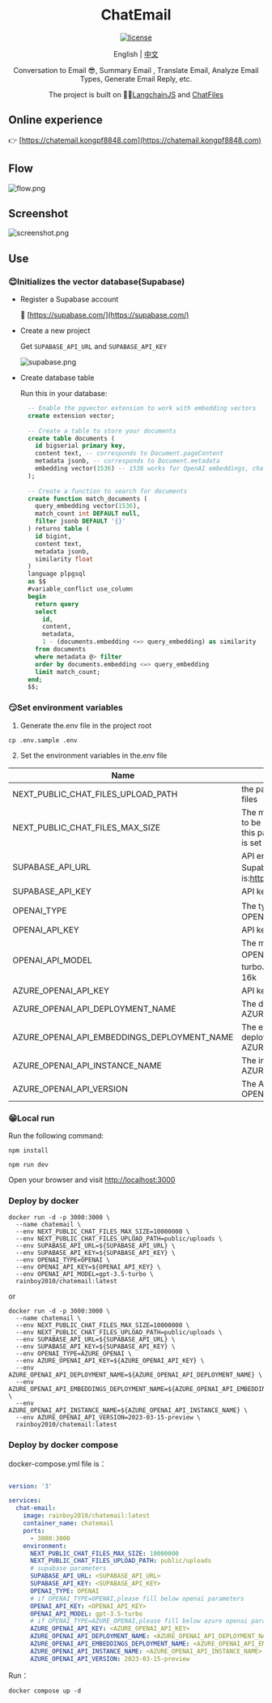 <div align="center">
  
<h1 align="center">ChatEmail</h1>

[![license](https://img.shields.io/github/license/modelscope/modelscope.svg)](./LICENSE)

English | [中文](./README.md)

Conversation to Email 😎, Summary Email , Translate Email, Analyze Email Types, Generate Email Reply, etc.

The project is built on 🦜️🔗[LangchainJS](https://github.com/hwchase17/langchainjs) and [ChatFiles](https://github.com/guangzhengli/ChatFiles)

</div>

## Online experience
👉 [https://chatemail.kongpf8848.com](https://chatemail.kongpf8848.com)

## Flow
![flow.png](./doc/flow.png)

## Screenshot
![screenshot.png](./doc/screenshot.png)

## Use

### 😊Initializes the vector database(Supabase)
- Register a Supabase account
  
  🔗 [https://supabase.com/](https://supabase.com/)
  
- Create a new project
  
  Get `SUPABASE_API_URL` and `SUPABASE_API_KEY`
  
  ![supabase.png](./doc/supabase.png)

- Create database table

  Run this in your database:
  
  ```sql
    -- Enable the pgvector extension to work with embedding vectors
    create extension vector;
    
    -- Create a table to store your documents
    create table documents (
      id bigserial primary key,
      content text, -- corresponds to Document.pageContent
      metadata jsonb, -- corresponds to Document.metadata
      embedding vector(1536) -- 1536 works for OpenAI embeddings, change if needed
    );
    
    -- Create a function to search for documents
    create function match_documents (
      query_embedding vector(1536),
      match_count int DEFAULT null,
      filter jsonb DEFAULT '{}'
    ) returns table (
      id bigint,
      content text,
      metadata jsonb,
      similarity float
    )
    language plpgsql
    as $$
    #variable_conflict use_column
    begin
      return query
      select
        id,
        content,
        metadata,
        1 - (documents.embedding <=> query_embedding) as similarity
      from documents
      where metadata @> filter
      order by documents.embedding <=> query_embedding
      limit match_count;
    end;
    $$;
    ```

### 😏Set environment variables
1. Generate the.env file in the project root
  ```shell
  cp .env.sample .env
  ```
2. Set the environment variables in the.env file

| Name                     | Description                                                                                                               | Default value                           |
|------------------------|------------------------------------------------------------------------------------------------------------------|-------------------------------|
| NEXT_PUBLIC_CHAT_FILES_UPLOAD_PATH     | the path for store uploaded files                              | public/uploads                             |
| NEXT_PUBLIC_CHAT_FILES_MAX_SIZE  | The maximum size of file to be uploaded, in bytes. If this parameter is not set or is set to 0, there is no limit                            | 0 |
| SUPABASE_API_URL | API endpoint for Supabase，format is:https://xxxx.supabase.co                                          |          |
| SUPABASE_API_KEY | API key for Supabase ||
| OPENAI_TYPE | The type for OPENAI，OPENAI or AZURE_OPENAI        |OPENAI|
| OPENAI_API_KEY | API key for OPENAI       ||
| OPENAI_API_MODEL | The model name for OPENAI，such gpt-3.5-turbo、gpt-3.5-turbo-16k       |gpt-3.5-turbo|
| AZURE_OPENAI_API_KEY | API key for AZURE OPENAI        ||
| AZURE_OPENAI_API_DEPLOYMENT_NAME | The deployment name for AZURE OPENAI       ||
| AZURE_OPENAI_API_EMBEDDINGS_DEPLOYMENT_NAME | The embedded model deployment name for AZURE OPENAI ||
| AZURE_OPENAI_API_INSTANCE_NAME | The instance name for AZURE OPENAI  ||
| AZURE_OPENAI_API_VERSION | The API version for AZURE OPENAI|2023-03-15-preview|
   
### 😁Local run

Run the following command:

```shell
npm install

npm run dev
```
Open your browser and visit [http://localhost:3000](http://localhost:300)

### Deploy by docker 

```shell
docker run -d -p 3000:3000 \
  --name chatemail \
  --env NEXT_PUBLIC_CHAT_FILES_MAX_SIZE=10000000 \
  --env NEXT_PUBLIC_CHAT_FILES_UPLOAD_PATH=public/uploads \
  --env SUPABASE_API_URL=${SUPABASE_API_URL} \
  --env SUPABASE_API_KEY=${SUPABASE_API_KEY} \
  --env OPENAI_TYPE=OPENAI \
  --env OPENAI_API_KEY=${OPENAI_API_KEY} \
  --env OPENAI_API_MODEL=gpt-3.5-turbo \
  rainboy2010/chatemail:latest
```

or

```shell
docker run -d -p 3000:3000 \
  --name chatemail \
  --env NEXT_PUBLIC_CHAT_FILES_MAX_SIZE=10000000 \
  --env NEXT_PUBLIC_CHAT_FILES_UPLOAD_PATH=public/uploads \
  --env SUPABASE_API_URL=${SUPABASE_API_URL} \
  --env SUPABASE_API_KEY=${SUPABASE_API_KEY} \
  --env OPENAI_TYPE=AZURE_OPENAI \
  --env AZURE_OPENAI_API_KEY=${AZURE_OPENAI_API_KEY} \
  --env AZURE_OPENAI_API_DEPLOYMENT_NAME=${AZURE_OPENAI_API_DEPLOYMENT_NAME} \
  --env AZURE_OPENAI_API_EMBEDDINGS_DEPLOYMENT_NAME=${AZURE_OPENAI_API_EMBEDDINGS_DEPLOYMENT_NAME} \
  --env AZURE_OPENAI_API_INSTANCE_NAME=${AZURE_OPENAI_API_INSTANCE_NAME} \
  --env AZURE_OPENAI_API_VERSION=2023-03-15-preview \
  rainboy2010/chatemail:latest
```
### Deploy by docker compose

docker-compose.yml file is：

```yaml

version: '3'

services:
  chat-email:
    image: rainboy2010/chatemail:latest
    container_name: chatemail
    ports:
      - 3000:3000
    environment:
      NEXT_PUBLIC_CHAT_FILES_MAX_SIZE: 10000000
      NEXT_PUBLIC_CHAT_FILES_UPLOAD_PATH: public/uploads
      # supabase parameters
      SUPABASE_API_URL: <SUPABASE_API_URL>
      SUPABASE_API_KEY: <SUPABASE_API_KEY>
      OPENAI_TYPE: OPENAI
      # if OPENAI_TYPE=OPENAI,please fill below openai parameters
      OPENAI_API_KEY: <OPENAI_API_KEY>
      OPENAI_API_MODEL: gpt-3.5-turbo
      # if OPENAI_TYPE=AZURE_OPENAI,please fill below azure openai parameters
      AZURE_OPENAI_API_KEY: <AZURE_OPENAI_API_KEY>
      AZURE_OPENAI_API_DEPLOYMENT_NAME: <AZURE_OPENAI_API_DEPLOYMENT_NAME>
      AZURE_OPENAI_API_EMBEDDINGS_DEPLOYMENT_NAME: <AZURE_OPENAI_API_EMBEDDINGS_DEPLOYMENT_NAME>
      AZURE_OPENAI_API_INSTANCE_NAME: <AZURE_OPENAI_API_INSTANCE_NAME>
      AZURE_OPENAI_API_VERSION: 2023-03-15-preview
```

Run：

```shell
docker compose up -d
```
